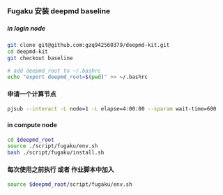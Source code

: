 ### Fugaku 安装 deepmd baseline


##### in login node
```bash
git clone git@github.com:gzq942560379/deepmd-kit.git
cd deepmd-kit
git checkout baseline

# add deepmd_root to ~/.bashrc
echo "export deepmd_root=$(pwd)" >> ~/.bashrc
```

#### 申请一个计算节点
```bash
pjsub --interact -L node=1 -L elapse=4:00:00 --sparam wait-time=600
```

#### in compute node
```bash
cd $deepmd_root
source ./script/fugaku/env.sh
bash ./script/fugaku/install.sh
```

#### 每次使用之前执行 或者 作业脚本中加入
```bash
source $deepmd_root/script/fugaku/env.sh
```

